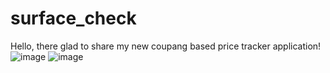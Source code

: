 # surface_check
Hello, there glad to share my new coupang based price tracker application!
![image](https://github.com/tim-fihost/surface_check/assets/92898560/31b1144b-5280-4ef5-8c4c-272bb0f25055)
![image](https://github.com/tim-fihost/surface_check/assets/92898560/18d26854-2761-4826-ae34-e27b26f5022a)
